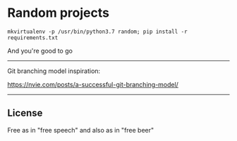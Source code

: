 # Random projects
`mkvirtualenv -p /usr/bin/python3.7 random;
pip install -r requirements.txt`

And you're good to go


---
Git branching model inspiration:

https://nvie.com/posts/a-successful-git-branching-model/

---
## License
Free as in "free speech" and also as in "free beer"
